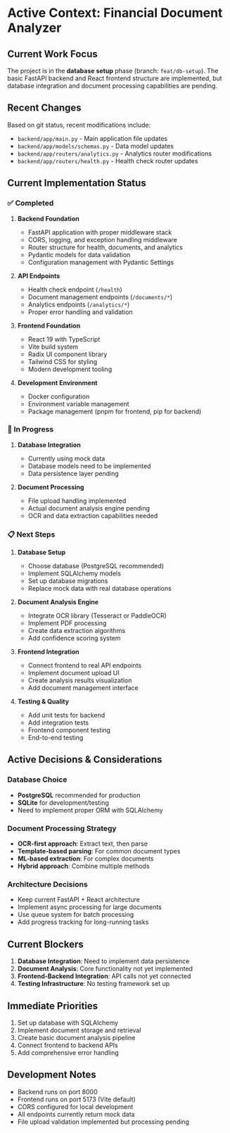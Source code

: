 # Active Context: Financial Document Analyzer

## Current Work Focus

The project is in the **database setup** phase (branch: `feat/db-setup`). The basic FastAPI backend and React frontend structure are implemented, but database integration and document processing capabilities are pending.

## Recent Changes

Based on git status, recent modifications include:

- `backend/app/main.py` - Main application file updates
- `backend/app/models/schemas.py` - Data model updates
- `backend/app/routers/analytics.py` - Analytics router modifications
- `backend/app/routers/health.py` - Health check router updates

## Current Implementation Status

### ✅ Completed

1. **Backend Foundation**

   - FastAPI application with proper middleware stack
   - CORS, logging, and exception handling middleware
   - Router structure for health, documents, and analytics
   - Pydantic models for data validation
   - Configuration management with Pydantic Settings

2. **API Endpoints**

   - Health check endpoint (`/health`)
   - Document management endpoints (`/documents/*`)
   - Analytics endpoints (`/analytics/*`)
   - Proper error handling and validation

3. **Frontend Foundation**

   - React 19 with TypeScript
   - Vite build system
   - Radix UI component library
   - Tailwind CSS for styling
   - Modern development tooling

4. **Development Environment**
   - Docker configuration
   - Environment variable management
   - Package management (pnpm for frontend, pip for backend)

### 🚧 In Progress

1. **Database Integration**

   - Currently using mock data
   - Database models need to be implemented
   - Data persistence layer pending

2. **Document Processing**
   - File upload handling implemented
   - Actual document analysis engine pending
   - OCR and data extraction capabilities needed

### 📋 Next Steps

1. **Database Setup**

   - Choose database (PostgreSQL recommended)
   - Implement SQLAlchemy models
   - Set up database migrations
   - Replace mock data with real database operations

2. **Document Analysis Engine**

   - Integrate OCR library (Tesseract or PaddleOCR)
   - Implement PDF processing
   - Create data extraction algorithms
   - Add confidence scoring system

3. **Frontend Integration**

   - Connect frontend to real API endpoints
   - Implement document upload UI
   - Create analysis results visualization
   - Add document management interface

4. **Testing & Quality**
   - Add unit tests for backend
   - Add integration tests
   - Frontend component testing
   - End-to-end testing

## Active Decisions & Considerations

### Database Choice

- **PostgreSQL** recommended for production
- **SQLite** for development/testing
- Need to implement proper ORM with SQLAlchemy

### Document Processing Strategy

- **OCR-first approach**: Extract text, then parse
- **Template-based parsing**: For common document types
- **ML-based extraction**: For complex documents
- **Hybrid approach**: Combine multiple methods

### Architecture Decisions

- Keep current FastAPI + React architecture
- Implement async processing for large documents
- Use queue system for batch processing
- Add progress tracking for long-running tasks

## Current Blockers

1. **Database Integration**: Need to implement data persistence
2. **Document Analysis**: Core functionality not yet implemented
3. **Frontend-Backend Integration**: API calls not yet connected
4. **Testing Infrastructure**: No testing framework set up

## Immediate Priorities

1. Set up database with SQLAlchemy
2. Implement document storage and retrieval
3. Create basic document analysis pipeline
4. Connect frontend to backend APIs
5. Add comprehensive error handling

## Development Notes

- Backend runs on port 8000
- Frontend runs on port 5173 (Vite default)
- CORS configured for local development
- All endpoints currently return mock data
- File upload validation implemented but processing pending
